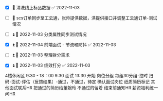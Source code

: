 - [x] 🔼 清洗线上标品数据 ✅ 2022-11-03
- [ ] 🔼 scs订单同步至工云通，张帅提供数据，洪提供接口并调整工云通订单-测试情况
- [ ] ⏫ 📅 2022-11-03 分类属性同步测试情况
- [x] ⏫ 📅 2022-11-04 前端面试 - 节流和防抖 ✅ 2022-11-03
- [ ] ⏫ 📅 2022-11-03 整理拆分需求
- [x] ⏫ 📅 2022-11-03 绩效打分 ✅ 2022-11-03


4楼休闲区
9:30 - 18：00
9:30 面试
13:30 开始
岗位分组
每组30分组-控时
扫码-面试-评估（反馈结果）-通过，不通过，待定
确认面试岗位
纸质简历标记
其他面试联系HR
把通过的简历给董婉玲
不通过的留着
结束前通知HR
薪资福利统一问HR
